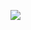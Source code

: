 ![](https://www.plantuml.com/plantuml/svg/RLTRRzis57xNhs233dKUtAoNOHZX6MZQfadMR4LJhDZJG4kqn9eYDPAguVxwVOUaPFdovADpl_FuoLCVTbf-4g5XlxEB9eJEywih9xRFQnMQVjLxwKfhWZJXUMdRAwlbvjLLfuK9VQldofIwhwI_SdBjhnefAd_L2cMk5AWNnPDCPtipu1ILClLpuYYAe8AMx5wqqXSak7O0MTa89yeWdI-qhAMf66U__VhyzKzizhOH7GZixkvk_kBdow8eU9JcJ7ZsJRMCBHP6E2U2TSibUzeABV_jd0sYjaRv0Fu7vJtxAeAt9ahPhO72fsj9l4MHFkVp9OlwE6k5XqK8Vh4jUnJRdNHHBk0pwY_uRLzkj5n9vtRiHfcajm4oCnJ4ko2T4SdPsYc4vQ7q4UcGaTyJ1FUz5jyb-JvuDBjNxJFFrg9LUdT9h0a4R-ritosNHP4nypavFVbAIZdRgZKqyVTQ_H0h6Pfe4Hy_pflC52Z8gZYhH5ytAH7tVLLBzgKHeMnoChv5L8wMlz78HOW44S6fZSHJp6wKaypsmQjAfgW8iLZ8x-Ys61DzvuYAh8Sy8ZHdfT1QLkoUYFoTTIhrG4NGgRc4pj8G-4jNx6E_IPdN04v58dOlyRX1ONUfKX4yaSZeGMA6AQbxWRHewT5iCSO4JgFCc7aA587Lq3b1voh1Wx-LgvLE7WICbGalJdpWDtBbUk5sKxQNPqgCiJ77VA_sV0N_B53S0sklpwdveEsXab_EzjCOpU3vAUhbY1hzAKRBb8T8BKOpUrJ1FucEfy48w4Xuq1k3jL31XyMYmifPBdDLum0kOcD7LWubDLffbn5GjbMLtR9tjg-rI4sLC6Cq_1fsyzIkv6Q3IHbfQH38GAPC9-VPRDke8FtbP7IVpMAs3d2ZbylS4yWAd6Eknw-jPNRqJMy2-sJXV7Ib8sZlITuv6GqES9DGvt8J2OAc9NzhGyXBiOpWX5ZCB4PcS9NM9Zud7fEVrCE4vYWWNWeJ1s5hRSNM5luI2HpHxF2HxCHrO7l7LbeWy5QcOLaJwiH6GcCloy2KONTQAsCLxT9_R6zgza5QLwVYjBqlUotSf2M7EQ45CE64EzA7CtptrYkHrkLArUnqu3ufhFsymV_hbGcxzplfJpKLqMsuFpWr8fBjyHDcHdYY4IdwuB1Hf4CogrI3UeAO96hssCWEBL9XE1AZdo2c6HqJ15i7oYYz9YXhP7N0TA1eobGS-eBEFMB5Qu4afCSqrYP1ar6Tk4DzcnboCx5EcXBjkdQM5lwjS4QcjbyhOShXxU6FjckKIFLogffCve4_SQ-JtA7Vb7wIAf9iZ2FpnIMJ57S0XgeUYnCDl1Vly7fSi6kegUKMeQTdiWAsoEDDqqtV524w1IbCQoQEVRf2G54-ta6aKVG8pLmaHUbZgYfXzjhu-vZ0b0gQAz_YfZjzvsYg5ZIw4oPEDvX2NLdVqSdas5UbSxwt10t2KyLGaMWykK_liZ1AQlPEbYAWez-t6Dfq5qW21or9ZA98QCvMbdPcUjrdyU4pIh07PNnmKgUcReUlQKSd1TG-8vLMlAYYFsy55dULuYWJFFYmvwUrb6cS1VJR2XqEuJ-jQqLQZoQ2MVH0CbEmzLtVKjs-zNwwf7qdoq3NwO75FPhgjsVXU9HmGcaMtmqsc8yh_URqhSjtoAXhNFytmsCtFdBNM6OFAXz09MOErHxhCNuVvN70GxwcjQx5Tim83TVsZ3V5WREKeSJ9Cu3wNkjUhfIhs2q6FPQseObVBBH5ts2_K67v3IPjmnvAZ7x8RnGy4oiztfrHAZug0u7luNpqFQ0ujxYzCLJvgMk6hsCrUm8dXoewqRUuXl6_XO-tep2M8ljuxeJ4ST-skUm4JHY6gsH_I7t6lAriP7OHt9wEwjuZcfMfwJXo_eWX6JrB6ana8ehm6AH0fuiG2q30GG4M2-e35VfS3nmBZXP2ZlJQsNAJjwwbs-NOzQWmhbSR_m6LLcXMzxiYyuCKDLB_zrrdlQnmjOp_lVw06odX6uBENQAtjiC1dWws9i6JD2Slil1yP80v9pfQb-cuM8uKpZQA_c4WDN2CRXcfgylKTyx4h-CEFJgjNfusnEsu1vfubPqvbVVQXrlfvI4kIXR_0m00)